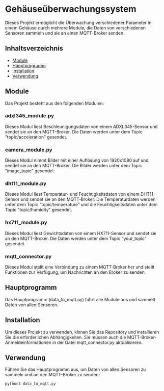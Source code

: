 # Gehäuseüberwachungssystem

Dieses Projekt ermöglicht die Überwachung verschiedener Parameter in einem Gehäuse durch mehrere Module, die Daten von verschiedenen Sensoren sammeln und sie an einen MQTT-Broker senden.

## Inhaltsverzeichnis

- [Module](#module)
- [Hauptprogramm](#hauptprogramm)
- [Installation](#installation)
- [Verwendung](#verwendung)

## Module

Das Projekt besteht aus den folgenden Modulen:

### adxl345_module.py

Dieses Modul liest Beschleunigungsdaten von einem ADXL345-Sensor und sendet sie an den MQTT-Broker. Die Daten werden unter dem Topic "topic/acceleration" gesendet.

### camera_module.py

Dieses Modul nimmt Bilder mit einer Auflösung von 1920x1080 auf und sendet sie an den MQTT-Broker. Die Bilder werden unter dem Topic "image_topic" gesendet.

### dht11_module.py

Dieses Modul liest Temperatur- und Feuchtigkeitsdaten von einem DHT11-Sensor und sendet sie an den MQTT-Broker. Die Temperaturdaten werden unter dem Topic "topic/temperature" und die Feuchtigkeitsdaten unter dem Topic "topic/humidity" gesendet.

### hx711_module.py

Dieses Modul liest Gewichtsdaten von einem HX711-Sensor und sendet sie an den MQTT-Broker. Die Daten werden unter dem Topic "your_topic" gesendet.

### mqtt_connector.py

Dieses Modul stellt eine Verbindung zu einem MQTT-Broker her und stellt Funktionen zur Verfügung, um Nachrichten an den Broker zu senden.

## Hauptprogramm

Das Hauptprogramm (data_to_mqtt.py) führt alle Module aus und sammelt Daten von allen Sensoren.

## Installation

Um dieses Projekt zu verwenden, klonen Sie das Repository und installieren Sie die erforderlichen Abhängigkeiten. Sie müssen auch die MQTT-Broker-Anmeldeinformationen in der Datei mqtt_connector.py aktualisieren.

## Verwendung

Führen Sie das Hauptprogramm aus, um Daten von allen Sensoren zu sammeln und an den MQTT-Broker zu senden:

```bash
python3 data_to_mqtt.py
